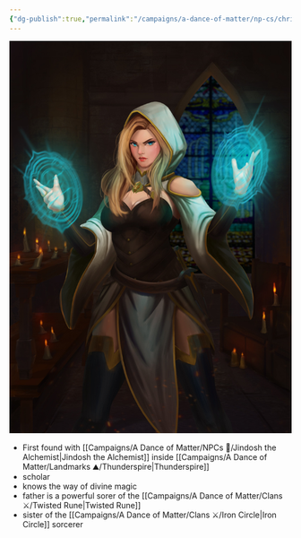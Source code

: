```yaml
---
{"dg-publish":true,"permalink":"/campaigns/a-dance-of-matter/np-cs/christina-ashworth/","dgPassFrontmatter":true}
---
```


![attachments/Jindosh_Assistant.jpg|Jindosh_Assistant | 200](/img/user/attachments/Jindosh_Assistant.jpg)
- First found with [[Campaigns/A Dance of Matter/NPCs 🤖/Jindosh the Alchemist\|Jindosh the Alchemist]] inside [[Campaigns/A Dance of Matter/Landmarks ⛰/Thunderspire\|Thunderspire]]
- scholar 
- knows the way of divine magic
- father is a powerful sorer of the [[Campaigns/A Dance of Matter/Clans ⚔/Twisted Rune\|Twisted Rune]]
- sister of the [[Campaigns/A Dance of Matter/Clans ⚔/Iron Circle\|Iron Circle]] sorcerer  